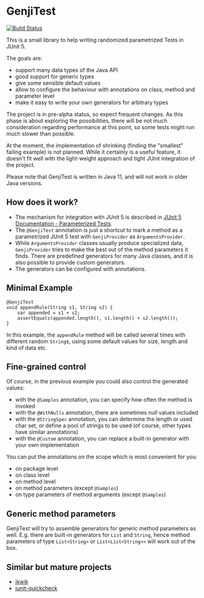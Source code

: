 # GenjiTest

[![Build Status](https://travis-ci.org/DanielGronau/genjiTest.svg?branch=master)](https://travis-ci.org/DanielGronau/genjiTest)

This is a small library to help writing randomized parametrized Tests in JUnit 5.

The goals are:
- support many data types of the Java API
- good support for generic types
- give some sensible default values
- allow to configure the behaviour with annotations on class, method and parameter level
- make it easy to write your own generators for arbitrary types

The project is in pre-alpha status, so expect frequent changes. As this phase is about
exploring the possibilities, there will be not much consideration regarding performance
at this point, so some tests might run much slower than possible.

At the moment, the implementation of shrinking (finding the "smallest" failing example) 
is not planned. While it certainly is a useful feature, it doesn't fit well with the
light-weight approach and tight JUnit integration of the project.   

Please note that GenjiTest is written in Java 11, and will not work in older Java versions.

## How does it work?

* The mechanism for integration with JUnit 5 is described in [JUnit 5 Documentation - Parameterized Tests](https://junit.org/junit5/docs/current/user-guide/#writing-tests-parameterized-tests).
* The `@GenjiTest` annotation is just a shortcut to mark a method as a parametrized JUnit 5 test with `GenjiProvider` as `ArgumentsProvider`.
* While `ArgumentsProvider` classes usually produce specialized data, `GenjiProvider` tries to make the best out of the method parameters it finds. There are predefined generators for many Java classes, and it is also possible to provide custom generators.
* The generators can be configured with annotations.

## Minimal Example

```
@GenjiTest
void appendRule(String s1, String s2) {
    var appended = s1 + s2;
    assertEquals(appended.length(), s1.length() + s2.length());
}
```

In this example, the `appendRule` method will be called several times with different random `String`s, using some default values for size, length and kind of data etc. 

## Fine-grained control

Of course, in the previous example you could also control the generated values:

* with the `@Samples` annotation, you can specify how often the method is invoked
* with the `@WithNulls` annotation, there are sometimes null values included
* with the `@StringSpec` annotation, you can determine the length or used char set, or define a pool of strings to be used (of course, other types have similar annotations)
* with the `@Custom` annotation, you can replace a built-in generator with your own implementation

You can put the annotations on the scope which is most convenient for you: 
* on package level
* on class level
* on method level
* on method parameters (except `@Samples`)
* on type parameters of method arguments (except `@Samples`)

## Generic method parameters

GenjiTest will try to assemble generators for generic method parameters as well. E.g. 
there are built-in generators for `List` and `String`, hence method parameters of type
 `List<String>` or `List<List<String>>` will work out of the box.
 
## Similar but mature projects

- [jkwik](https://github.com/jlink/jqwik)
- [junit-quickcheck](https://github.com/pholser/junit-quickcheck)
